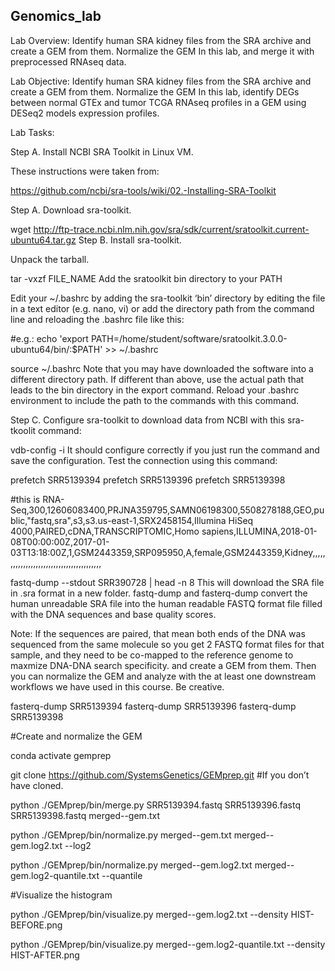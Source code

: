 ## Genomics_lab
Lab Overview:
Identify human SRA kidney files from the SRA archive and create a GEM from them. 
Normalize the GEM In this lab, and merge it with preprocessed RNAseq data.

Lab Objective:
Identify human SRA kidney files from the SRA archive and create a GEM from them. 
Normalize the GEM In this lab, identify DEGs between normal GTEx and tumor TCGA RNAseq profiles in a GEM using DESeq2 models expression profiles.

Lab Tasks:

Step A. Install NCBI SRA Toolkit in Linux VM.

These instructions were taken from:

https://github.com/ncbi/sra-tools/wiki/02.-Installing-SRA-Toolkit

Step A. Download sra-toolkit.

wget http://ftp-trace.ncbi.nlm.nih.gov/sra/sdk/current/sratoolkit.current-ubuntu64.tar.gz
Step B. Install sra-toolkit.

Unpack the tarball.

tar -vxzf FILE_NAME
Add the sratoolkit bin directory to your PATH

Edit your ~/.bashrc by adding the sra-toolkit ‘bin’ directory by editing the file in a text editor (e.g. nano, vi) or add the directory path from the command line and reloading the .bashrc file like this:

#e.g.: echo 'export PATH=/home/student/software/sratoolkit.3.0.0-ubuntu64/bin/:$PATH' >> ~/.bashrc

source ~/.bashrc
Note that you may have downloaded the software into a different directory path. If different than above, use the actual path that leads to the bin directory in the export command. Reload your .bashrc environment to include the path to the commands with this command.

Step C.  Configure sra-toolkit to download data from NCBI with this sra-tkoolit command:

vdb-config -i
It should configure correctly if you just run the command and save the configuration. Test the connection using this command:

prefetch SRR5139394
prefetch SRR5139396
prefetch SRR5139398

#this is RNA-Seq,300,12606083400,PRJNA359795,SAMN06198300,5508278188,GEO,public,"fastq,sra",s3,s3.us-east-1,SRX2458154,Illumina HiSeq 4000,PAIRED,cDNA,TRANSCRIPTOMIC,Homo sapiens,ILLUMINA,2018-01-08T00:00:00Z,2017-01-03T13:18:00Z,1,GSM2443359,SRP095950,A,female,GSM2443359,Kidney,,,,,,,,,,,,,,,,,,,,,,,,,,,,,,,,,,,,,,,,,

fastq-dump --stdout SRR390728 | head -n 8
This will download the SRA file in .sra format in a new folder. fastq-dump and fasterq-dump convert the human unreadable SRA file into the human readable FASTQ format file filled with the DNA sequences and base quality scores.

Note: If the sequences are paired, that mean both ends of the DNA was sequenced from the same molecule so you get 2 FASTQ format files for that sample, and they need to be co-mapped to the reference genome to maxmize DNA-DNA search specificity. and create a GEM from them.  Then you can normalize the GEM and analyze with the at least one downstream workflows we have used in this course.  Be creative.

fasterq-dump SRR5139394
fasterq-dump SRR5139396
fasterq-dump SRR5139398

#Create and normalize the GEM

conda activate gemprep

git clone https://github.com/SystemsGenetics/GEMprep.git #If you don’t have cloned.

python ./GEMprep/bin/merge.py  SRR5139394.fastq SRR5139396.fastq SRR5139398.fastq merged--gem.txt

python ./GEMprep/bin/normalize.py merged--gem.txt merged--gem.log2.txt --log2

python ./GEMprep/bin/normalize.py merged--gem.log2.txt merged--gem.log2-quantile.txt --quantile

#Visualize the histogram

python ./GEMprep/bin/visualize.py merged--gem.log2.txt --density HIST-BEFORE.png

python ./GEMprep/bin/visualize.py merged--gem.log2-quantile.txt --density HIST-AFTER.png




